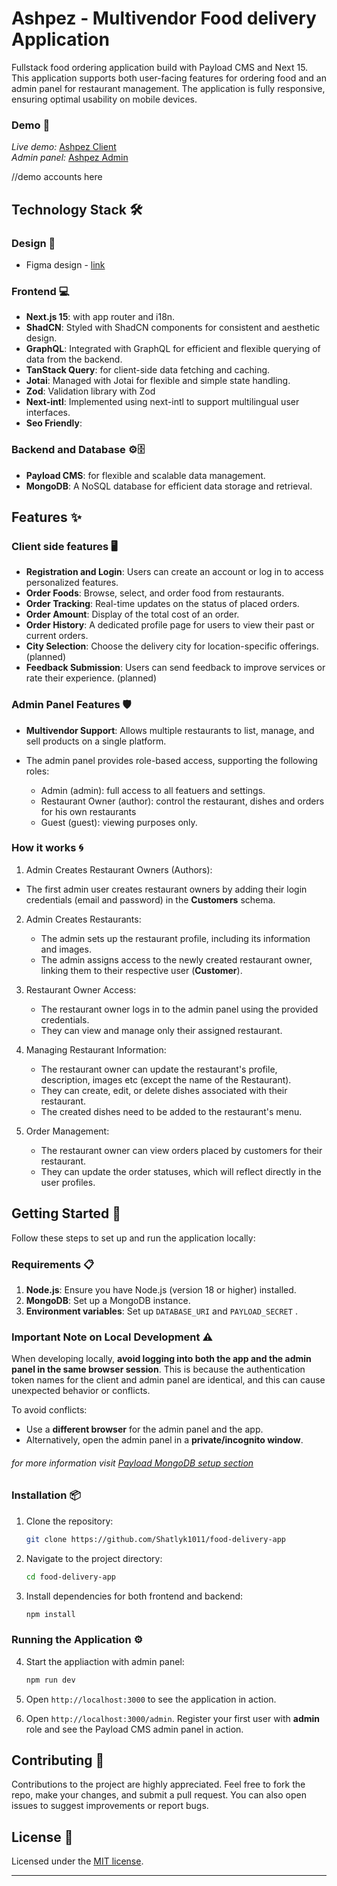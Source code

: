 # Ashpez - Multivendor Food delivery Application

<!-- <p align="center">
  <a href="https://ashpez-food-delivery-app.vercel.app/en" target="_blank"><img height="360" src="public/ashpez-banner.jpg?raw=true" alt="Ashpez food delivery application"></a>
</p> -->

Fullstack food ordering application build with Payload CMS and Next 15. <br/>
This application supports both user-facing features for ordering food and an admin panel for restaurant management. The application is fully responsive, ensuring optimal usability on mobile devices.

### Demo 🎥

*Live demo:* [Ashpez Client](https://ashpez-food-delivery-app.vercel.app/) <br/>
*Admin panel:* [Ashpez Admin](https://ashpez-food-delivery-app.vercel.app/admin)

//demo accounts here

## **Technology Stack** 🛠️

### Design 🎨
- Figma design - [link](https://www.figma.com/design/Br44bFbR9vLmNzTNTmilvp/%D0%A1%D0%A1Client?node-id=2-9&t=wYkMxqeS3T0EnBK0-1)

### Frontend 💻
- **Next.js 15**: with app router and i18n.
- **ShadCN**: Styled with ShadCN components for consistent and aesthetic design.
- **GraphQL**: Integrated with GraphQL for efficient and flexible querying of data from the backend.
- **TanStack Query**: for client-side data fetching and caching.
- **Jotai**: Managed with Jotai for flexible and simple state handling.
- **Zod**: Validation library with Zod
- **Next-intl**: Implemented using next-intl to support multilingual user interfaces.
- **Seo Friendly**: 

### Backend and Database ⚙️🗄️
- **Payload CMS**: for flexible and scalable data management.
- **MongoDB**: A NoSQL database for efficient data storage and retrieval.

## **Features** ✨

### Client side features 🖥️

- **Registration and Login**: Users can create an account or log in to access personalized features.
- **Order Foods**: Browse, select, and order food from restaurants.
- **Order Tracking**: Real-time updates on the status of placed orders.
- **Order Amount**: Display of the total cost of an order.
- **Order History**:  A dedicated profile page for users to view their past or current orders.
- **City Selection**:  Choose the delivery city for location-specific offerings. (planned)
- **Feedback Submission**:  Users can send feedback to improve services or rate their experience. (planned)



### Admin Panel Features 🛡️
   * **Multivendor Support**: Allows multiple restaurants to list, manage, and sell products on a single platform.

   * The admin panel provides role-based access, supporting the following roles:
      * Admin (admin): full access to all featuers and settings.
      * Restaurant Owner (author): control the restaurant, dishes and orders for his own restaurants
      * Guest (guest): viewing purposes only.

### How it works 🌀
1)  Admin Creates Restaurant Owners (Authors):

   * The first admin user creates restaurant owners by adding their login credentials (email and password) in the **Customers** schema.

2) Admin Creates Restaurants:

   * The admin sets up the restaurant profile, including its information and images.
   * The admin assigns access to the newly created restaurant owner, linking them to their respective user (**Customer**).

3) Restaurant Owner Access:
   * The restaurant owner logs in to the admin panel using the provided credentials.
   * They can view and manage only their assigned restaurant.

4) Managing Restaurant Information:

   * The restaurant owner can update the restaurant's profile, description, images etc (except the name of the Restaurant).
   * They can create, edit, or delete dishes associated with their restaurant.
   * The created dishes need to be added to the restaurant's menu.

5) Order Management:

   * The restaurant owner can view orders placed by customers for their restaurant.
   * They can update the order statuses, which will reflect directly in the user profiles.


## Getting Started 🚀

Follow these steps to set up and run the application locally:

### Requirements 📋
1. **Node.js**: Ensure you have Node.js (version 18 or higher) installed.
2. **MongoDB**: Set up a MongoDB instance.
3. **Environment variables**: Set up `DATABASE_URI` and `PAYLOAD_SECRET` .

###  Important Note on Local Development ⚠️
When developing locally, **avoid logging into both the app and the admin panel in the same browser session**. This is because the authentication token names for the client and admin panel are identical, and this can cause unexpected behavior or conflicts.

To avoid conflicts:

   * Use a **different browser** for the admin panel and the app.
   * Alternatively, open the admin panel in a **private/incognito window**.


###### for more information visit [Payload MongoDB setup section](https://payloadcms.com/docs/database/mongodb)

### Installation 📦

1. Clone the repository:
   ```bash
   git clone https://github.com/Shatlyk1011/food-delivery-app
   ```
2. Navigate to the project directory:
   ```bash
   cd food-delivery-app
   ```
3. Install dependencies for both frontend and backend:
   ```bash
   npm install
   ```

### Running the Application ⚙️

4. Start the appliaction with admin panel:
   ```bash
   npm run dev
   ```

5. Open `http://localhost:3000` to see the application in action.

3. Open `http://localhost:3000/admin`. Register your first user with **admin** role and see the Payload CMS admin panel in action.

## Contributing 🤝

Contributions to the project are highly appreciated. Feel free to fork the repo, make your changes, and submit a pull request. You can also open issues to suggest improvements or report bugs.

## License 📜

Licensed under the [MIT license](https://github.com/Shatlyk1011/food-delivery-app/blob/main/LICENCE.md).


---